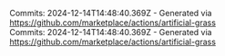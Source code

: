 Commits: 2024-12-14T14:48:40.369Z - Generated via https://github.com/marketplace/actions/artificial-grass
<br>
Commits: 2024-12-14T14:48:40.369Z - Generated via https://github.com/marketplace/actions/artificial-grass
<br>
